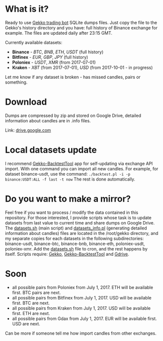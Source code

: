 # What is it?
Ready to use [Gekko trading bot](https://github.com/askmike/gekko) SQLite dumps files. Just copy the file to the Gekko's history directory and you have: full history of Binance exchange for example. The files are updated daily after 23:15 GMT.

Currently available datasets:
- **Binance** - *BTC*, *BNB*, *ETH*, *USDT* (full history)
- **Bitfinex** - *EUR*, *GBP*, *JPY* (full history) 
- **Poloniex** - *USDT*, *XMR* (from 2017-07-01)
- **Kraken** - *XBT* (from 2017-07-01), *USD* (from 2017-10-01 - in progress)

Let me know if any dataset is broken - has missed candles, pairs or something.

# Download
Dumps are compressed by zip and stored on Google Drive, detailed information about candles are in .info files. 

Link: [drive.google.com](https://drive.google.com/drive/folders/1cdaEPTA2Z_DJWCkbfidlSJVg8gJinK78)

# Local datasets update
I recommend [Gekko-BacktestTool](https://github.com/xFFFFF/Gekko-BacktestTool) app for self-updating via exchange API import. With one command you can import all new candles. For example, for dataset binance-usdt, use the command:
`./backtest.pl -i -p binance:USDT:ALL -f last -t now`
The rest is done automatically.

# Do you want to make a mirror?
Feel free if you want to process / modify the data contained in this repository. For those interested, I provide scripts whose task is to update datasets from last value to current time and share dumps on Google Drive. The [datasets.sh](datasets.sh) (main script) and [datasets_info.pl](datasets_info.pl) (generating detailed information about candles) files are located in the /root/gekko directory, and my separate copies for each datasets in the following subdirectories: binance-usdt, binance-btc, binance-bnb, binance-eth, poloniex-usdt, poloniex-xmr. Add the [datasets.sh](datasets.sh) file to cron, and the rest happens by itself. Scripts require: [Gekko](https://github.com/askmike/gekko), [Gekko-BacktestTool](https://github.com/xFFFFF/Gekko-BacktestTool) and [Gdrive](https://github.com/prasmussen/gdrive).

# Soon
- all possible pairs from Poloniex from July 1, 2017. ETH will be available first. BTC pairs are next.
- all possible pairs from Bitfinex from July 1, 2017. USD will be available first. BTC are next.
- all possible pairs from Kraken from July 1, 2017. USD will be available first. ETH are next.
- all possible pairs from Gdax from July 1, 2017. EUR will be available first. USD are next.

Can be more if someone tell me how import candles from other exchanges.
